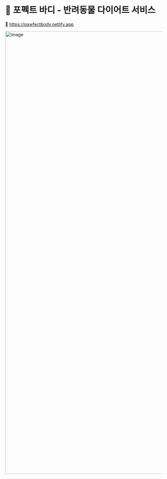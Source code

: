 # 🐾 포펙트 바디 - 반려동물 다이어트 서비스
🔗
https://pawfectbody.netlify.app

<img width="1425" alt="image" src="https://github.com/sky121016/Pawfect/assets/102947171/90478899-d484-40ea-a5ad-fd685f282572">
